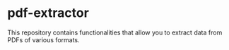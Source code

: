 # pdf-extractor

This repository contains functionalities that allow you to extract data from PDFs of various formats.
